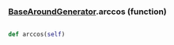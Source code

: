 ### [BaseAroundGenerator](BaseAroundGenerator.md).arccos (function)


```py

def arccos(self)

```



